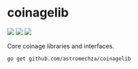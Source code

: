 # coinagelib

[![](https://img.shields.io/circleci/project/github/astromechza/coinagelib.svg)](https://circleci.com/gh/astromechza/coinagelib)
[![](https://img.shields.io/coveralls/github/astromechza/coinagelib.svg)](https://coveralls.io/github/astromechza/coinagelib)
![](https://img.shields.io/github/license/astromechza/coinagelib.svg)

Core coinage libraries and interfaces.

```
go get github.com/astromechza/coinagelib
```
